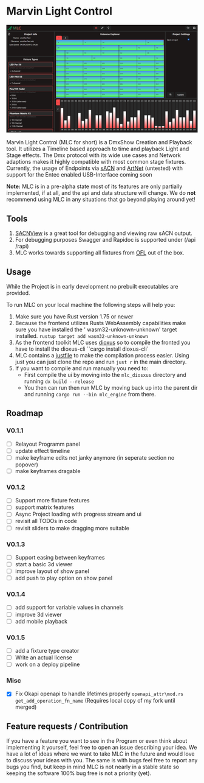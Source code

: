 # Marvin Light Control

![MLC](/images/mlc_configure_page.png)

Marvin Light Control (MLC for short) is a DmxShow Creation and Playback tool.
It utilizes a Timeline based approach to time and playback Light and Stage effects.
The Dmx protocol with its wide use cases and Network adaptions makes it highly compatible with most common stage
fixtures.
Currently, the usage of Endpoints
via [sACN](https://en.wikipedia.org/wiki/Architecture_for_Control_Networks#External_extensions)
and [ArtNet](https://art-net.org.uk/) (untested) with support for the Entec enabled USB-Interface coming soon

**Note:** MLC is in a pre-alpha state most of its features are only partially implemented, if at all, and the api and
data
structure will change.
We do **not** recommend using MLC in any situations that go beyond playing around yet!

## Tools

1. [SACNView](https://sacnview.org/) is a great tool for debugging and viewing raw sACN output.
1. For debugging purposes Swagger and Rapidoc is supported under (/api /rapi)
1. MLC works towards supporting all fixtures from [OFL](https://open-fixture-library.org/) out of the box.

## Usage

While the Project is in early development no prebuilt executables are provided.

To run MLC on your local machine the following steps will help you:

1. Make sure you have Rust version 1.75 or newer
2. Because the frontend utilizes Rusts WebAssembly capabilities make sure you have installed the '
   wasm32-unknown-unknown' target installed.
   ``rustup target add wasm32-unknown-unknown``
3. As the frontend toolkit MLC uses [dioxus](https://dioxuslabs.com/) so to compile the fronted you have to install the
   dioxus-cli
   ``cargo install dioxus-cli`
4. MLC contains a [justfile](https://github.com/casey/just) to make the compilation process easier. Using just you can
   just clone the repo and run ``just r`` in the main directory.
5. If you want to compile and run manually you need to:
    - First compile the ui by moving into the ``mlc_diosxus`` directory and running `dx build --release`
    - You then can run then run MLC by moving back up into the parent dir and running ``cargo run --bin mlc_engine``
      from there.

## Roadmap

### V0.1.1

- [ ] Relayout Programm panel
- [ ] update effect timeline
- [ ] make keyframe edits not janky anymore (in seperate section no popover)
- [ ] make keyframes dragable

### V0.1.2

- [ ] Support more fixture features
- [ ] support matrix features
- [ ] Async Project loading with progress stream and ui
- [ ] revisit all TODOs in code
- [ ] revisit sliders to make dragging more suitable

### V0.1.3

- [ ] Support easing between keyframes
- [ ] start a basic 3d viewer
- [ ] improve layout of show panel
- [ ] add push to play option on show panel

### V0.1.4

- [ ] add support for variable values in channels
- [ ] improve 3d viewer
- [ ] add mobile playback

### V0.1.5

- [ ] add a fixture type creator
- [ ] Write an actual license
- [ ] work on a  deploy pipeline

### Misc

- [X] Fix Okapi openapi to handle lifetimes properly `openapi_attr\mod.rs get_add_operation_fn_name` (Requires local copy of my fork until merged)

## Feature requests / Contribution

If you have a feature you want to see in the Program or even think about implementing it yourself, feel free to open an
issue describing your idea.
We have a lot of ideas where we want to take MLC in the future and would love to discuss your ideas with you.
The same is with bugs feel free to report any bugs you find, but keep in mind MLC is not nearly in a stable state so
keeping the software 100% bug free is not a priority (yet).
